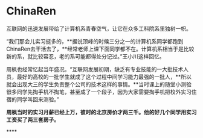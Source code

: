 # ChinaRen

互联网的迅速发展带给了计算机系青春空气，让它在众多工科院系里独树一帜。

“我们那会儿实习挺多的，**据说顶峰的时候三分之一的计算机系同学都跑到ChinaRen去干活去了，**经常老师上课下面同学都不在。计算机系相当于是比较新的系，就比较容忍，老的系可能都得处分记过。”王小川这样回忆。

周枫也经常忆起当年盛况。“互联网发展初期，缺乏有专业技能的一大批技术人员，最好的高校的一批学生就成了这个过程中间学习能力最强的一批人，**所以就会出现大三的学生负责整个公司的技术这样的事情。**当时课上的随堂小测验很多同学先掏手机不掏笔，甚至成了一个段子，因为大家需要掏手机把校外实习住宿的同学叫回来测验。”

**周枫当时的实习月薪已经上万，彼时的北京房价才两三千。他的好几个同学用实习工资买了两三套房子。**

\*\*\*\*

